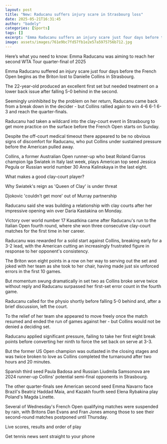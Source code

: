 ```yaml
---
layout: post
title: "New: Raducanu suffers injury scare in Strasbourg loss"
date: 2025-05-21T16:31:45
author: "badely"
categories: [Sports]
tags: []
excerpt: "Emma Raducanu suffers an injury scare just four days before the French Open begins in a three-set loss to Danielle Collins in Strasbourg."
image: assets/images/761e9bc7fd57fb1e2e57a5975756b712.jpg
---
```


Here’s what you need to know: Emma Raducanu was aiming to reach her second WTA Tour quarter-final of 2025

Emma Raducanu suffered an injury scare just four days before the French Open begins as the Briton lost to Danielle Collins in Strasbourg.

The 22-year-old produced an excellent first set but needed treatment on a lower back issue after falling 5-0 behind in the second.

Seemingly uninhibited by the problem on her return, Raducanu came back from a break down in the decider - but Collins rallied again to win 4-6 6-1 6-3 and reach the quarter-finals.

Raducanu had taken a wildcard into the clay-court event in Strasbourg to get more practice on the surface before the French Open starts on Sunday.

Despite the off-court medical timeout there appeared to be no obvious signs of discomfort for Raducanu, who put Collins under sustained pressure before the American pulled away. 

Collins, a former Australian Open runner-up who beat Roland Garros champion Iga Swiatek in Italy last week, plays American top seed Jessica Pegula or Russian world number 30 Anna Kalinskaya in the last eight.

What makes a good clay-court player?

Why Swiatek's reign as 'Queen of Clay' is under threat

Djokovic 'couldn't get more' out of Murray partnership

Raducanu said she was building a relationship with clay courts after her impressive opening win over Daria Kastakina on Monday.

Victory over world number 17 Kasatkina came after Raducanu's run to the Italian Open fourth round, where she won three consecutive clay-court matches for the first time in her career.

Raducanu was rewarded for a solid start against Collins, breaking early for a 3-2 lead, with the American cutting an increasingly frustrated figure in response to her opponent's consistency.

The Briton won eight points in a row on her way to serving out the set and joked with her team as she took to her chair, having made just six unforced errors in the first 10 games.

But momentum swung dramatically in set two as Collins broke serve twice without reply and Raducanu surpassed her first-set error count in the fourth game.

Raducanu called for the physio shortly before falling 5-0 behind and, after a brief discussion, left the court.

To the relief of her team she appeared to move freely once the match resumed and ended the run of games against her - but Collins would not be denied a deciding set.

Raducanu applied significant pressure, failing to take her first eight break points before converting her ninth to force the set back on serve at 3-3.

But the former US Open champion was outlasted in the closing stages and was twice broken to love as Collins completed the turnaround after two hours and 20 minutes.

Spanish third seed Paula Badosa and Russian Liudmila Samsonova are 2024 runner-up Collins' potential semi-final opponents in Strasbourg.

The other quarter-finals see American second seed Emma Navarro face Brazil's Beatriz Haddad Maia, and Kazakh fourth seed Elena Rybakina play Poland's Magda Linette.

Several of Wednesday's French Open qualifying matches were suspended by rain, with Britons Dan Evans and Fran Jones among those to see their second-round matches postponed until Thursday.

Live scores, results and order of play

Get tennis news sent straight to your phone

